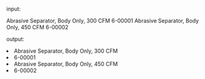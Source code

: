 input: 

Abrasive Separator, Body Only, 300 CFM 
6-00001 
Abrasive Separator, Body Only, 450 CFM 
6-00002 

output:

<p> 

<li class="description even1">Abrasive Separator, Body Only, 300 CFM </li>
<li class="part-no even1">6-00001 </li>
<li class="description odd1">Abrasive Separator, Body Only, 450 CFM </li>
<li class="part-no odd1">6-00002 </li>

</p>
